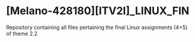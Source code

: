 # [Melano-428180][ITV2I]_LINUX_FIN
 Repository containing all files pertaining the final Linux assignments (4+5) of theme 2.2
